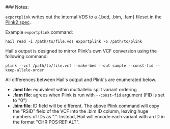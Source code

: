 <div class="cmdhead"></div>

<div class="description"></div>

<div class="synopsis"></div>

<div class="options"></div>

<div class="cmdsubsection">
### Notes:

`exportplink` writes out the internal VDS to a {.bed, .bim, .fam} fileset in the [Plink2 spec](https://www.cog-genomics.org/plink2/formats).

Example `exportplink` command:
```
hail read -i /path/to/file.vds exportplink -o /path/to/plink
```

Hail's output is designed to mirror Plink's own VCF conversion using the following command:
```
plink --vcf /path/to/file.vcf --make-bed --out sample --const-fid --keep-allele-order
```

All differences between Hail's output and Plink's are enumerated below.
 - **.bed file**: equivalent within multiallelic split variant ordering
 - **.fam file**: agrees when Plink is run with `--const-fid` argument (FID is set to "0")
 - **.bim file**: ID field will be different.  The above Plink command will copy the "RSID" field of the VCF into the .bim ID column, leaving huge numbers of IDs as ".".  Instead, Hail will encode each variant with an ID in the format "CHR:POS:REF:ALT".

</div>